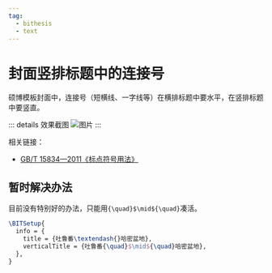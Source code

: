```yaml
---
tag:
  - bithesis
  - text
---
```


# 封面竖排标题中的连接号

<!-- https://github.com/BITNP/BIThesis/discussions/446 -->

硕博模板封面中，连接号（短横线、一字线等）在横排标题中要水平，在竖排标题中要竖直。

::: details 效果截图
![图片](https://github.com/BITNP/BIThesis/assets/73375426/84a95afa-6a0c-4831-a03d-9c4f8e9cac5f)
:::

相关链接：

- [GB/T 15834—2011《标点符号用法》](http://www.moe.gov.cn/jyb_sjzl/ziliao/A19/201001/W020190128580990138234.pdf)

## 暂时解决办法

目前没有特别好的办法，只能用`{\quad}$\mid${\quad}`凑活。

```latex {4}
\BITSetup{
  info = {
    title = {吐鲁番\textendash{}哈密盆地},
    verticalTitle = {吐鲁番{\quad}$\mid${\quad}哈密盆地},
  },
}
```
